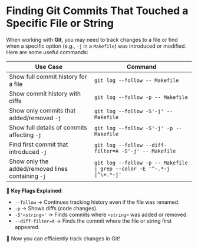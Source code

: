 # Finding Git Commits That Touched a Specific File or String

When working with **Git**, you may need to track changes to a file or find when a specific option (e.g., `-j` in a `Makefile`) was introduced or modified. Here are some useful commands:


| Use Case                                          | Command                                               |
| ------------------------------------------------- | ----------------------------------------------------- |
| Show full commit history for a file               | `git log --follow -- Makefile`                        |
| Show commit history with diffs                    | `git log --follow -p -- Makefile`                     |
| Show only commits that added/removed `-j`         | `git log --follow -S'-j' -- Makefile`                 |
| Show full details of commits affecting `-j`       | `git log --follow -S'-j' -p -- Makefile`              |
| Find first commit that introduced `-j`            | `git log --follow --diff-filter=A -S'-j' -- Makefile` |
| Show only the added/removed lines containing `-j` | `git log --follow -p -- Makefile \| grep --color -E '^-.*-j \|^\+.*-j'` |

🔹 **Key Flags Explained**:

-   `--follow` → Continues tracking history even if the file was renamed.
-   `-p` → Shows diffs (code changes).
-   `-S'<string>'` → Finds commits where `<string>` was added or removed.
-   `--diff-filter=A` → Finds the commit where the file or string first appeared.

🚀 Now you can efficiently track changes in Git!
